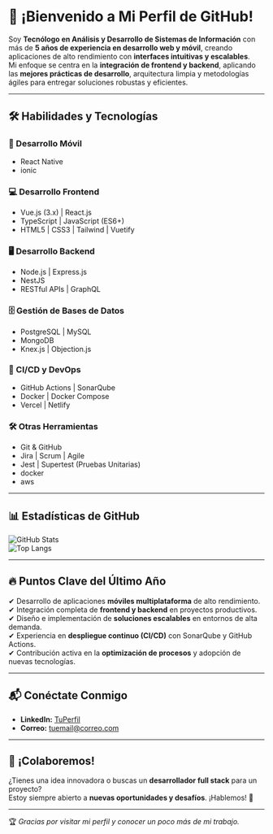 # 🚀 ¡Bienvenido a Mi Perfil de GitHub!

Soy **Tecnólogo en Análisis y Desarrollo de Sistemas de Información** con más de **5 años de experiencia en desarrollo web y móvil**, creando aplicaciones de alto rendimiento con **interfaces intuitivas y escalables**.  
Mi enfoque se centra en la **integración de frontend y backend**, aplicando las **mejores prácticas de desarrollo**, arquitectura limpia y metodologías ágiles para entregar soluciones robustas y eficientes.

---

## 🛠 Habilidades y Tecnologías

### 📱 Desarrollo Móvil
- React Native  
- ionic

### 💻 Desarrollo Frontend
- Vue.js (3.x) | React.js  
- TypeScript | JavaScript (ES6+)  
- HTML5 | CSS3 | Tailwind | Vuetify  

### 🖥 Desarrollo Backend
- Node.js | Express.js  
- NestJS  
- RESTful APIs | GraphQL
  

### 🗄 Gestión de Bases de Datos
- PostgreSQL | MySQL  
- MongoDB  
- Knex.js | Objection.js

### 🚀 CI/CD y DevOps
- GitHub Actions | SonarQube  
- Docker | Docker Compose  
- Vercel | Netlify  

### 🛠 Otras Herramientas
- Git & GitHub  
- Jira | Scrum | Agile  
- Jest | Supertest (Pruebas Unitarias)
- docker
- aws

---

## 📊 Estadísticas de GitHub
![GitHub Stats](https://github-readme-stats.vercel.app/api?username=yeprepue&show_icons=true&theme=radical)  
![Top Langs](https://github-readme-stats.vercel.app/api/top-langs/?username=yeprepue&layout=compact&theme=radical)

---

## 🔥 Puntos Clave del Último Año
✔ Desarrollo de aplicaciones **móviles multiplataforma** de alto rendimiento.  
✔ Integración completa de **frontend y backend** en proyectos productivos.  
✔ Diseño e implementación de **soluciones escalables** en entornos de alta demanda.  
✔ Experiencia en **despliegue continuo (CI/CD)** con SonarQube y GitHub Actions.  
✔ Contribución activa en la **optimización de procesos** y adopción de nuevas tecnologías.  

---

## 📬 Conéctate Conmigo
- **LinkedIn:** [TuPerfil]([https://linkedin.com/in/TuPerfil](https://www.linkedin.com/public-profile/settings?trk=d_flagship3_profile_self_view_public_profile))  
- **Correo:** [tuemail@correo.com](mailto:yeisonpretel71@gmail.com)  


---

## 🎯 ¡Colaboremos!
¿Tienes una idea innovadora o buscas un **desarrollador full stack** para un proyecto?  
Estoy siempre abierto a **nuevas oportunidades y desafíos**. ¡Hablemos! 🚀

---

🏆 *Gracias por visitar mi perfil y conocer un poco más de mi trabajo.*

